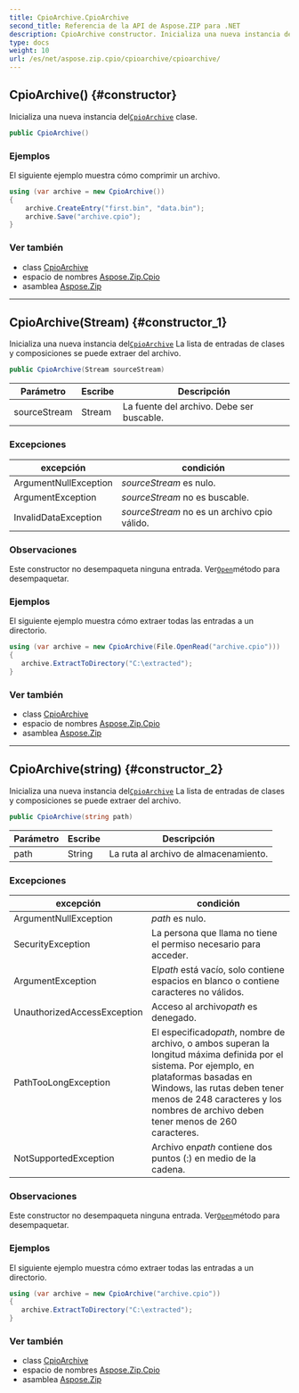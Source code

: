 ```yaml
---
title: CpioArchive.CpioArchive
second_title: Referencia de la API de Aspose.ZIP para .NET
description: CpioArchive constructor. Inicializa una nueva instancia delCpioArchive clase.
type: docs
weight: 10
url: /es/net/aspose.zip.cpio/cpioarchive/cpioarchive/
---
```

## CpioArchive() {#constructor}

Inicializa una nueva instancia del[`CpioArchive`](../) clase.

```csharp
public CpioArchive()
```

### Ejemplos

El siguiente ejemplo muestra cómo comprimir un archivo.

```csharp
using (var archive = new CpioArchive())
{
    archive.CreateEntry("first.bin", "data.bin");
    archive.Save("archive.cpio");
}
```

### Ver también

* class [CpioArchive](../)
* espacio de nombres [Aspose.Zip.Cpio](../../cpioarchive/)
* asamblea [Aspose.Zip](../../../)

---

## CpioArchive(Stream) {#constructor_1}

Inicializa una nueva instancia del[`CpioArchive`](../) La lista de entradas de clases y composiciones se puede extraer del archivo.

```csharp
public CpioArchive(Stream sourceStream)
```

| Parámetro | Escribe | Descripción |
| --- | --- | --- |
| sourceStream | Stream | La fuente del archivo. Debe ser buscable. |

### Excepciones

| excepción | condición |
| --- | --- |
| ArgumentNullException | *sourceStream* es nulo. |
| ArgumentException | *sourceStream* no es buscable. |
| InvalidDataException | *sourceStream* no es un archivo cpio válido. |

### Observaciones

Este constructor no desempaqueta ninguna entrada. Ver[`Open`](../../cpioentry/open/)método para desempaquetar.

### Ejemplos

El siguiente ejemplo muestra cómo extraer todas las entradas a un directorio.

```csharp
using (var archive = new CpioArchive(File.OpenRead("archive.cpio")))
{ 
   archive.ExtractToDirectory("C:\extracted");
}
```

### Ver también

* class [CpioArchive](../)
* espacio de nombres [Aspose.Zip.Cpio](../../cpioarchive/)
* asamblea [Aspose.Zip](../../../)

---

## CpioArchive(string) {#constructor_2}

Inicializa una nueva instancia del[`CpioArchive`](../) La lista de entradas de clases y composiciones se puede extraer del archivo.

```csharp
public CpioArchive(string path)
```

| Parámetro | Escribe | Descripción |
| --- | --- | --- |
| path | String | La ruta al archivo de almacenamiento. |

### Excepciones

| excepción | condición |
| --- | --- |
| ArgumentNullException | *path* es nulo. |
| SecurityException | La persona que llama no tiene el permiso necesario para acceder. |
| ArgumentException | El*path* está vacío, solo contiene espacios en blanco o contiene caracteres no válidos. |
| UnauthorizedAccessException | Acceso al archivo*path* es denegado. |
| PathTooLongException | El especificado*path*, nombre de archivo, o ambos superan la longitud máxima definida por el sistema. Por ejemplo, en plataformas basadas en Windows, las rutas deben tener menos de 248 caracteres y los nombres de archivo deben tener menos de 260 caracteres. |
| NotSupportedException | Archivo en*path* contiene dos puntos (:) en medio de la cadena. |

### Observaciones

Este constructor no desempaqueta ninguna entrada. Ver[`Open`](../../cpioentry/open/)método para desempaquetar.

### Ejemplos

El siguiente ejemplo muestra cómo extraer todas las entradas a un directorio.

```csharp
using (var archive = new CpioArchive("archive.cpio")) 
{ 
   archive.ExtractToDirectory("C:\extracted");
}
```

### Ver también

* class [CpioArchive](../)
* espacio de nombres [Aspose.Zip.Cpio](../../cpioarchive/)
* asamblea [Aspose.Zip](../../../)


